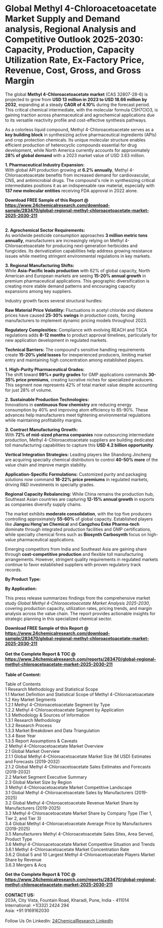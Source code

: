 <h1>Global Methyl 4-Chloroacetoacetate Market Supply and Demand analysis, Regional Analysis  and Competitive Outlook 2025-2030: Capacity, Production, Capacity Utilization Rate, Ex-Factory Price, Revenue, Cost, Gross, and Gross Margin</h1><p>The global <strong>Methyl 4-Chloroacetoacetate market</strong> (CAS 32807-28-6) is projected to grow from <strong>USD 13 million in 2023 to USD 18.66 million by 2032</strong>, expanding at a steady <strong>CAGR of 4.10%</strong> during the forecast period. This critical chemical intermediate, with the molecular formula C5H7ClO3, is gaining traction across pharmaceutical and agrochemical applications due to its versatile reactivity profile and cost-effective synthesis pathways.</p><p>As a colorless liquid compound, Methyl 4-Chloroacetoacetate serves as a <strong>key building block</strong> in synthesizing active pharmaceutical ingredients (APIs) and crop protection chemicals. Its unique molecular structure enables efficient production of heterocyclic compounds essential for drug development, while North America currently accounts for approximately <strong>28% of global demand</strong> with a 2023 market value of USD 3.63 million.</p><p><strong>1. Pharmaceutical Industry Expansion:</strong><br>
With global API production growing at <strong>6.2% annually</strong>, Methyl 4-Chloroacetoacetate benefits from increased demand for cardiovascular, CNS, and antimicrobial drugs. The compound's role in synthesizing critical intermediates positions it as an indispensable raw material, especially with <strong>137 new molecular entities</strong> receiving FDA approval in 2022 alone.</p><div><b>Download FREE Sample of this Report @ 
            <a href="https://www.24chemicalresearch.com/download-sample/283470/global-regional-methyl-chloroacetoacetate-market-2025-2030-211">
            https://www.24chemicalresearch.com/download-sample/283470/global-regional-methyl-chloroacetoacetate-market-2025-2030-211</a></b></div><br><p><strong>2. Agrochemical Sector Requirements:</strong><br>
As worldwide pesticide consumption approaches <strong>3 million metric tons annually</strong>, manufacturers are increasingly relying on Methyl 4-Chloroacetoacetate for producing next-generation herbicides and fungicides. Its derivatization capabilities help address growing resistance issues while meeting stringent environmental regulations in key markets.</p><p><strong>3. Regional Manufacturing Shifts:</strong><br>
While <strong>Asia-Pacific leads production</strong> with 62% of global capacity, North American and European markets are seeing <strong>15-20% annual growth</strong> in premium pharmaceutical applications. This geographic diversification is creating more stable demand patterns and encouraging capacity expansions among key suppliers.</p><p>Industry growth faces several structural hurdles:</p><p><strong>Raw Material Price Volatility:</strong> Fluctuations in acetyl chloride and diketene prices have caused <strong>25-30% swings</strong> in production costs, forcing manufacturers to implement dynamic pricing models throughout 2023.</p><p><strong>Regulatory Complexities:</strong> Compliance with evolving REACH and TSCA regulations adds <strong>8-12 months</strong> to product approval timelines, particularly for new application development in regulated markets.</p><p><strong>Technical Barriers:</strong> The compound's sensitive handling requirements create <strong>15-20% yield losses</strong> for inexperienced producers, limiting market entry and maintaining high concentration among established players.</p><p><strong>1. High-Purity Pharmaceutical Grades:</strong><br>
The shift toward <strong>99%+ purity grades</strong> for GMP applications commands <strong>30-35% price premiums</strong>, creating lucrative niches for specialized producers. This segment now represents 42% of total market value despite accounting for just 28% of volume.</p><p><strong>2. Sustainable Production Technologies:</strong><br>
Innovations in <strong>continuous flow chemistry</strong> are reducing energy consumption by 40% and improving atom efficiency to 85-90%. These advances help manufacturers meet tightening environmental regulations while maintaining profitability margins.</p><p><strong>3. Contract Manufacturing Growth:</strong><br>
With <strong>72% of mid-sized pharma companies</strong> now outsourcing intermediate production, Methyl 4-Chloroacetoacetate suppliers are building dedicated toll manufacturing capabilities to capture this <strong>USD 4.2 billion opportunity</strong>.</p><p><strong>Vertical Integration Strategies:</strong> Leading players like Shandong Jincheng are acquiring specialty chemical distributors to control <strong>40-50% more</strong> of the value chain and improve margin stability.</p><p><strong>Application-Specific Formulations:</strong> Customized purity and packaging solutions now command <strong>18-22% price premiums</strong> in regulated markets, driving R&amp;D investments in specialty grades.</p><p><strong>Regional Capacity Rebalancing:</strong> While China remains the production hub, Southeast Asian countries are capturing <strong>12-15% annual growth</strong> in exports as companies diversify supply chains.</p><p>The market exhibits <strong>moderate consolidation</strong>, with the top five producers controlling approximately <strong>55-60%</strong> of global capacity. Established players like <strong>Jiangsu Heng'an Chemical</strong> and <strong>Cangzhou Enke Pharma-tech</strong> dominate through integrated production facilities and GMP certifications, while specialty chemical firms such as <strong>Biosynth Carbosynth</strong> focus on high-value pharmaceutical applications.</p><p>Emerging competitors from India and Southeast Asia are gaining share through <strong>cost-competitive production</strong> and flexible toll manufacturing arrangements. However, stringent quality requirements in regulated markets continue to favor established suppliers with proven regulatory track records.</p><p><strong>By Product Type:</strong></p><p><strong>By Application:</strong></p><p>This press release summarizes findings from the comprehensive market study <em>Global Methyl 4-Chloroacetoacetate Market Analysis 2025-2030</em>, covering production capacity, utilization rates, pricing trends, and margin analysis across the value chain. The report provides actionable insights for strategic planning in this specialized chemical sector.</p><div><b>Download FREE Sample of this Report @ 
            <a href="https://www.24chemicalresearch.com/download-sample/283470/global-regional-methyl-chloroacetoacetate-market-2025-2030-211">
            https://www.24chemicalresearch.com/download-sample/283470/global-regional-methyl-chloroacetoacetate-market-2025-2030-211</a></b></div><br><div><b>Get the Complete Report & TOC @ 
            <a href="https://www.24chemicalresearch.com/reports/283470/global-regional-methyl-chloroacetoacetate-market-2025-2030-211">
            https://www.24chemicalresearch.com/reports/283470/global-regional-methyl-chloroacetoacetate-market-2025-2030-211</a></b></div><br>
            <b>Table of Content:</b><p>Table of Contents<br />
1 Research Methodology and Statistical Scope<br />
1.1 Market Definition and Statistical Scope of Methyl 4-Chloroacetoacetate<br />
1.2 Key Market Segments<br />
1.2.1 Methyl 4-Chloroacetoacetate Segment by Type<br />
1.2.2 Methyl 4-Chloroacetoacetate Segment by Application<br />
1.3 Methodology & Sources of Information<br />
1.3.1 Research Methodology<br />
1.3.2 Research Process<br />
1.3.3 Market Breakdown and Data Triangulation<br />
1.3.4 Base Year<br />
1.3.5 Report Assumptions & Caveats<br />
2 Methyl 4-Chloroacetoacetate Market Overview<br />
2.1 Global Market Overview<br />
2.1.1 Global Methyl 4-Chloroacetoacetate Market Size (M USD) Estimates and Forecasts (2019-2032)<br />
2.1.2 Global Methyl 4-Chloroacetoacetate Sales Estimates and Forecasts (2019-2032)<br />
2.2 Market Segment Executive Summary<br />
2.3 Global Market Size by Region<br />
3 Methyl 4-Chloroacetoacetate Market Competitive Landscape<br />
3.1 Global Methyl 4-Chloroacetoacetate Sales by Manufacturers (2019-2025)<br />
3.2 Global Methyl 4-Chloroacetoacetate Revenue Market Share by Manufacturers (2019-2025)<br />
3.3 Methyl 4-Chloroacetoacetate Market Share by Company Type (Tier 1, Tier 2, and Tier 3)<br />
3.4 Global Methyl 4-Chloroacetoacetate Average Price by Manufacturers (2019-2025)<br />
3.5 Manufacturers Methyl 4-Chloroacetoacetate Sales Sites, Area Served, Product Type<br />
3.6 Methyl 4-Chloroacetoacetate Market Competitive Situation and Trends<br />
3.6.1 Methyl 4-Chloroacetoacetate Market Concentration Rate<br />
3.6.2 Global 5 and 10 Largest Methyl 4-Chloroacetoacetate Players Market Share by Revenue<br />
3.6.3 Mergers & Acq</p><div><b>Get the Complete Report & TOC @ 
            <a href="https://www.24chemicalresearch.com/reports/283470/global-regional-methyl-chloroacetoacetate-market-2025-2030-211">
            https://www.24chemicalresearch.com/reports/283470/global-regional-methyl-chloroacetoacetate-market-2025-2030-211</a></b></div><br><b>CONTACT US:</b><br>
            203A, City Vista, Fountain Road, Kharadi, Pune, India - 411014<br>
            International: +1(332) 2424 294<br>
            Asia: +91 9169162030 <br><br>
            Follow Us On LinkedIn: <a href="https://www.linkedin.com/company/24chemicalresearch/">24ChemicalResearch LinkedIn</a>